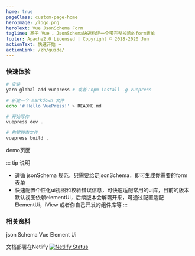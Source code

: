 ```yaml
---
home: true
pageClass: custom-page-home
heroImage: /logo.png
heroText: Vue JsonSchema Form
tagline: 基于 Vue 、JsonSchema快速构建一个带完整校验的form表单
footer: Apache2.0 Licensed | Copyright © 2018-2020 Jun
actionText: 快速开始 →
actionLink: /zh/guide/
---
```


### 快速体验

``` bash
# 安装
yarn global add vuepress # 或者：npm install -g vuepress

# 新建一个 markdown 文件
echo '# Hello VuePress!' > README.md

# 开始写作
vuepress dev .

# 构建静态文件
vuepress build .
```

demo页面

::: tip 说明
* 遵循 jsonSchema 规范，只需要给定jsonSchema，即可生成你需要的form表单
* 快速配置个性化ui视图和校验错误信息，可快速适配常用的ui库，目前的版本默认视图依赖elementUi，后续版本会解耦开来，可通过配置适配ElementUi，iView 或者你自己开发的组件库等
:::

### 相关资料
json Schema
Vue
Element Ui

文档部署在Netlify [![Netlify Status](https://api.netlify.com/api/v1/badges/863ec4c4-cbe6-45c9-a7b8-85ff6658947d/deploy-status)](https://app.netlify.com/sites/determined-lewin-59111e/deploys)
